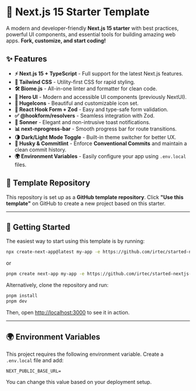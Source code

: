 # 🚀 Next.js 15 Starter Template

A modern and developer-friendly **Next.js 15 starter** with best practices, powerful UI components, and essential tools for building amazing web apps. **Fork, customize, and start coding!**

## ✨ Features

- **⚡ Next.js 15 + TypeScript** - Full support for the latest Next.js features.
- **🎨 Tailwind CSS** - Utility-first CSS for rapid styling.
- **🛠️ Biome.js** - All-in-one linter and formatter for clean code.
- **🚀 Hero UI** - Modern and accessible UI components (previously NextUI).
- **💎 HugeIcons** - Beautiful and customizable icon set.
- **📝 React Hook Form + Zod** - Easy and type-safe form validation.
- **✅ @hookform/resolvers** - Seamless integration with Zod.
- **🔔 Sonner** - Elegant and non-intrusive toast notifications.
- **📊 next-nprogress-bar** - Smooth progress bar for route transitions.
- **🌗 Dark/Light Mode Toggle** - Built-in theme switcher for better UX.
- **🐶 Husky & Commitlint** - Enforce **Conventional Commits** and maintain a clean commit history.
- **🌍 Environment Variables** - Easily configure your app using `.env.local` files.

## 📌 Template Repository

This repository is set up as a **GitHub template repository**. Click **"Use this template"** on GitHub to create a new project based on this starter.

---

## 🚀 Getting Started

The easiest way to start using this template is by running:

```bash
npx create-next-app@latest my-app -e https://github.com/irtec/started-nextjs-15-template
```

or

```bash
pnpm create next-app my-app -e https://github.com/irtec/started-nextjs-15-template
```

Alternatively, clone the repository and run:

```bash
pnpm install
pnpm dev
```

Then, open [http://localhost:3000](http://localhost:3000) to see it in action.

---

## 🌍 Environment Variables

This project requires the following environment variable. Create a `.env.local` file and add:

```env
NEXT_PUBLIC_BASE_URL=
```

You can change this value based on your deployment setup.







